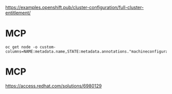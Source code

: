 https://examples.openshift.pub/cluster-configuration/full-cluster-entitlement/


# MCP
```
oc get node -o custom-columns=NAME:metadata.name,STATE:metadata.annotations."machineconfiguration\.openshift\.io/state",DESIRED:metadata.annotations."machineconfiguration\.openshift\.io/desiredConfig",CURRENT:metadata.annotations."machineconfiguration\.openshift\.io/currentConfig",REASON:metadata.annotations."machineconfiguration\.openshift\.io/reason"
```

# MCP

https://access.redhat.com/solutions/6980129
